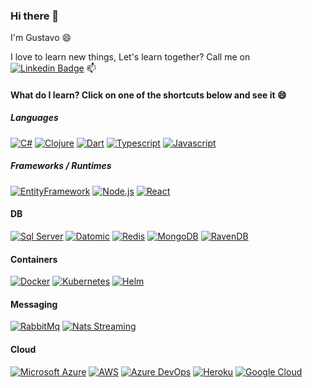 ### Hi there 👋

I'm Gustavo 😄

I love to learn new things, Let's learn together? Call me on [![Linkedin Badge](https://img.shields.io/badge/-LinkedIn-blue?style=flat&logo=Linkedin&logoColor=white)](https://www.linkedin.com/in/gumbers/) 📫

#### What do I learn? Click on one of the shortcuts below and see it 😄

##### Languages
[![C#](https://img.shields.io/badge/-C%23-239120?style=flat&logo=c-sharp&logoColor=white)](https://github.com/gumberss/FinanceControlinator/tree/master/Microservices/Invoices)
[![Clojure](https://img.shields.io/badge/-Clojure-5881D8?style=flat&logo=clojure&logoColor=white)](https://github.com/gumberss/PurchaseListinator)
[![Dart](https://img.shields.io/badge/-Dart-0175C2?style=flat&logo=dart&logoColor=white)](https://github.com/gumberss/FinanceControlinatorMobile)
[![Typescript](https://img.shields.io/badge/-Typescript-007ACC?style=flat&logo=typescript&logoColor=white)](https://github.com/gumberss/Ticketing)
[![Javascript](https://img.shields.io/badge/-Javascript-%23F7DF1E?style=flat&logo=javascript&logoColor=white)](https://github.com/gumberss/Sandboxinator/tree/master/Javascript)

##### Frameworks / Runtimes
[![EntityFramework](https://img.shields.io/badge/-Entity%20Framework-CC2927?style=flat)](https://github.com/gumberss/FinanceControlinator/tree/master/Microservices/Expenses)
[![Node.js](https://img.shields.io/badge/-Node.js-39933?style=flat&logo=node.js&logoColor=white)](https://github.com/gumberss/Ticketing)
[![React](https://img.shields.io/badge/-React-61DAFB?style=flat&logo=react&logoColor=white)](https://github.com/gumberss/reactnd-chirper-app)

#### DB
[![Sql Server](https://img.shields.io/badge/-Sql%20Server-CC2927?style=flat&logo=Microsoft-SQL-Server&logoColor=white)](https://github.com/gumberss/MySnacker)
[![Datomic](https://img.shields.io/badge/-Datomic-65c985?style=flat&logo=datomic&logoColor=white)](https://github.com/gumberss/PurchaseListinator)
[![Redis](https://img.shields.io/badge/-Redis-%DC382D?style=flat&logo=redis&logoColor=white)](https://github.com/gumberss/ASP.NET-Core-ECommerce)
[![MongoDB](https://img.shields.io/badge/-MongoDB-47A248?style=flat&logo=mongodb&logoColor=white)](https://github.com/gumberss/Ticketing)
[![RavenDB](https://img.shields.io/badge/-RavenDB-ca1c59?style=flat&logo=ravendb&logoColor=white)](https://github.com/gumberss/FinanceControlinator)

#### Containers
[![Docker](https://img.shields.io/badge/-Docker-2496ED?style=flat&logo=docker&logoColor=white)](https://github.com/gumberss/Ticketing)
[![Kubernetes](https://img.shields.io/badge/-Kubernetes-326CE5?style=flat&logo=kubernetes&logoColor=white)](https://github.com/gumberss/Ticketing)
[![Helm](https://img.shields.io/badge/-Helm-0F1689?style=flat&logo=helm&logoColor=white)](https://github.com/gumberss/FinanceControlinator/tree/master/infra/helm)

#### Messaging
[![RabbitMq](https://img.shields.io/badge/-RabbitMq-FF6600?style=flat&logo=rabbitmq&logoColor=white)](https://github.com/gumberss/PurchaseListinator)
[![Nats Streaming](https://img.shields.io/badge/-Nats%20Streaming-4086F2?style=flat)](https://github.com/gumberss/Ticketing)

#### Cloud
[![Microsoft Azure](https://img.shields.io/badge/-Microsoft%20Azure-0078D4?style=flat&logo=microsoftazure&logoColor=white)](https://github.com/gumberss/FinanceControlinator)
[![AWS](https://img.shields.io/badge/-AWS-232F3E?style=flat&logo=amazonaws&logoColor=white)](https://github.com/gumberss/mini-finance-controlinator-serverless)
[![Azure DevOps](https://img.shields.io/badge/-Azure%20DevOps-0078D7?style=flat&logo=azuredevops&logoColor=white)](https://github.com/gumberss/FinanceControlinator)
[![Heroku](https://img.shields.io/badge/-Heroku-430098?style=flat&logo=heroku&logoColor=white)](https://github.com/gumberss/piadometro-server)
[![Google Cloud](https://img.shields.io/badge/-Google%20Cloud-4285F4?style=flat&logo=google-cloud&logoColor=white)](https://github.com/gumberss/Ticketing/tree/master/infra/k8s/google-cloud)
